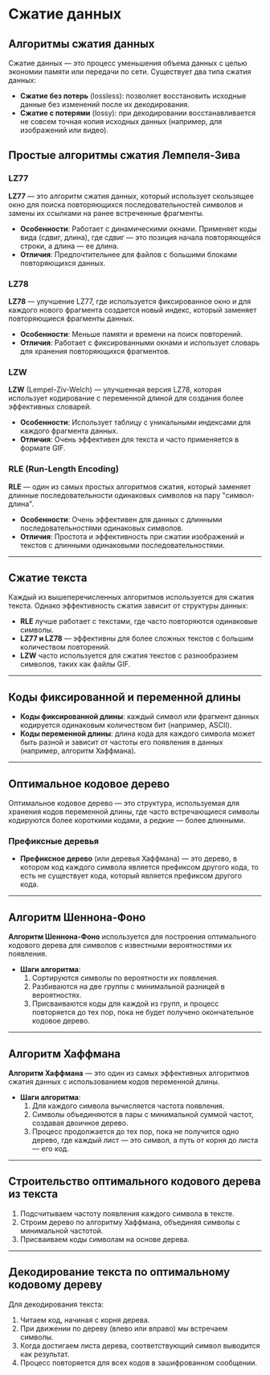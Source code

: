 # Сжатие данных

## Алгоритмы сжатия данных

Сжатие данных — это процесс уменьшения объема данных с целью экономии памяти или передачи по сети. Существует два типа сжатия данных:

- **Сжатие без потерь** (lossless): позволяет восстановить исходные данные без изменений после их декодирования.
- **Сжатие с потерями** (lossy): при декодировании восстанавливается не совсем точная копия исходных данных (например, для изображений или видео).

## Простые алгоритмы сжатия Лемпеля-Зива

### LZ77
**LZ77** — это алгоритм сжатия данных, который использует скользящее окно для поиска повторяющихся последовательностей символов и замены их ссылками на ранее встреченные фрагменты.

- **Особенности**: Работает с динамическими окнами. Применяет коды вида (сдвиг, длина), где сдвиг — это позиция начала повторяющейся строки, а длина — ее длина.
- **Отличия**: Предпочтительнее для файлов с большими блоками повторяющихся данных.

### LZ78
**LZ78** — улучшение LZ77, где используется фиксированное окно и для каждого нового фрагмента создается новый индекс, который заменяет повторяющиеся фрагменты данных.

- **Особенности**: Меньше памяти и времени на поиск повторений.
- **Отличия**: Работает с фиксированными окнами и использует словарь для хранения повторяющихся фрагментов.

### LZW
**LZW** (Lempel-Ziv-Welch) — улучшенная версия LZ78, которая использует кодирование с переменной длиной для создания более эффективных словарей.

- **Особенности**: Использует таблицу с уникальными индексами для каждого фрагмента данных.
- **Отличия**: Очень эффективен для текста и часто применяется в формате GIF.

### RLE (Run-Length Encoding)
**RLE** — один из самых простых алгоритмов сжатия, который заменяет длинные последовательности одинаковых символов на пару "символ-длина".

- **Особенности**: Очень эффективен для данных с длинными последовательностями одинаковых символов.
- **Отличия**: Простота и эффективность при сжатии изображений и текстов с длинными одинаковыми последовательностями.

---

## Сжатие текста

Каждый из вышеперечисленных алгоритмов используется для сжатия текста. Однако эффективность сжатия зависит от структуры данных:
- **RLE** лучше работает с текстами, где часто повторяются одинаковые символы.
- **LZ77 и LZ78** — эффективны для более сложных текстов с большим количеством повторений.
- **LZW** часто используется для сжатия текстов с разнообразием символов, таких как файлы GIF.

---

## Коды фиксированной и переменной длины

- **Коды фиксированной длины**: каждый символ или фрагмент данных кодируется одинаковым количеством бит (например, ASCII).
- **Коды переменной длины**: длина кода для каждого символа может быть разной и зависит от частоты его появления в данных (например, алгоритм Хаффмана).

---

## Оптимальное кодовое дерево

Оптимальное кодовое дерево — это структура, используемая для хранения кодов переменной длины, где часто встречающиеся символы кодируются более короткими кодами, а редкие — более длинными.

### Префиксные деревья
- **Префиксное дерево** (или деревья Хаффмана) — это дерево, в котором код каждого символа является префиксом другого кода, то есть не существует кода, который является префиксом другого кода.
  
---

## Алгоритм Шеннона-Фоно

**Алгоритм Шеннона-Фоно** используется для построения оптимального кодового дерева для символов с известными вероятностями их появления.

- **Шаги алгоритма**:
  1. Сортируются символы по вероятности их появления.
  2. Разбиваются на две группы с минимальной разницей в вероятностях.
  3. Присваиваются коды для каждой из групп, и процесс повторяется до тех пор, пока не будет получено окончательное кодовое дерево.

---

## Алгоритм Хаффмана

**Алгоритм Хаффмана** — это один из самых эффективных алгоритмов сжатия данных с использованием кодов переменной длины.

- **Шаги алгоритма**:
  1. Для каждого символа вычисляется частота появления.
  2. Символы объединяются в пары с минимальной суммой частот, создавая двоичное дерево.
  3. Процесс продолжается до тех пор, пока не получится одно дерево, где каждый лист — это символ, а путь от корня до листа — его код.

---

## Строительство оптимального кодового дерева из текста

1. Подсчитываем частоту появления каждого символа в тексте.
2. Строим дерево по алгоритму Хаффмана, объединяя символы с минимальной частотой.
3. Присваиваем коды символам на основе дерева.

---

## Декодирование текста по оптимальному кодовому дереву

Для декодирования текста:
1. Читаем код, начиная с корня дерева.
2. При движении по дереву (влево или вправо) мы встречаем символы.
3. Когда достигаем листа дерева, соответствующий символ выводится как результат.
4. Процесс повторяется для всех кодов в зашифрованном сообщении.
